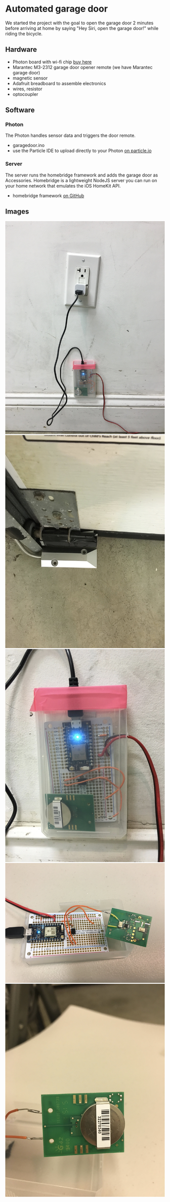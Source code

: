 # Automated garage door

We started the project with the goal to open the garage door 2 minutes before arriving at home by saying "Hey Siri, open the garage door!" while riding the bicycle.

## Hardware

* Photon board with wi-fi chip [buy here](https://store.particle.io/#photon)
* Marantec M3-2312 garage door opener remote (we have Marantec garage door)
* magnetic sensor
* Adafruit breadboard to assemble electronics
* wires, resistor
* optocoupler

## Software

### Photon

The Photon handles sensor data and triggers the door remote.

* garagedoor.ino
* use the Particle IDE to upload directly to your Photon [on particle.io](https://build.particle.io/build)

### Server

The server runs the homebridge framework and adds the garage door as Accessories.
Homebridge is a lightweight NodeJS server you can run on your home network that emulates the iOS HomeKit API.

* homebridge framework [on GitHub](https://github.com/nfarina/homebridge)

## Images

![Image](https://raw.githubusercontent.com/beanieboi/garage-door-opener/master/photos/IMG_4709.jpg)
![Image](https://raw.githubusercontent.com/beanieboi/garage-door-opener/master/photos/IMG_4712.jpg)
![Image](https://raw.githubusercontent.com/beanieboi/garage-door-opener/master/photos/IMG_4713.jpg)
![Image](https://raw.githubusercontent.com/beanieboi/garage-door-opener/master/photos/IMG_4768.jpg)
![Image](https://raw.githubusercontent.com/beanieboi/garage-door-opener/master/photos/IMG_4770.jpg)
